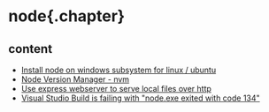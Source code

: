 ﻿
# node{.chapter}

## content

- [Install node on windows subsystem for linux / ubuntu](install_node_on_ubuntu_wsl.md)
- [Node Version Manager - nvm](nvm.md)
- [Use express webserver to serve local files over http](webserver_express.md)
- [Visual Studio Build is failing with "node.exe exited with code 134"](visual_studio_failing_with_node_exited_with_code_134.md)
